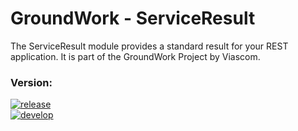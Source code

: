 GroundWork - ServiceResult
==========================

The ServiceResult module provides a standard result for your REST application. It is part of the GroundWork Project by Viascom.

### Version:
[![release](https://img.shields.io/badge/release-v1.0--SNAPSHOT-red.svg)](https://github.com/Viascom/groundwork/tree/master/service-result)<br/>
[![develop](https://img.shields.io/badge/develop-v1.0--SNAPSHOT-red.svg)](https://github.com/Viascom/groundwork/tree/develop/service-result)